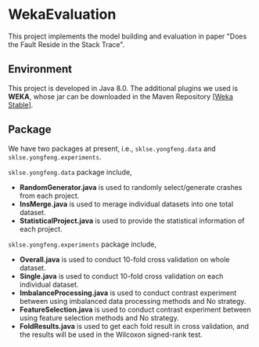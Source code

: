# WekaEvaluation
This project implements the model building and evaluation in paper "Does the Fault Reside in the Stack Trace". 

## Environment
This project is developed in Java 8.0. The additional plugins we used is <b>WEKA</b>, whose jar can be downloaded in the Maven Repository
<a href="http://mvnrepository.com/artifact/nz.ac.waikato.cms.weka/weka-stable">[Weka Stable]</a>.

## Package
We have two packages at present, i.e., <code>sklse.yongfeng.data</code> and <code>sklse.yongfeng.experiments</code>.

<code>sklse.yongfeng.data</code> package include,
<ul>
  <li><b>RandomGenerator.java</b> is used to randomly select/generate crashes from each project.</li>
  <li><b>InsMerge.java</b> is used to merage individual datasets into one total dataset.</li>
  <li><b>StatisticalProject.java</b> is used to provide the statistical information of each project.</li>
</ul>

<code>sklse.yongfeng.experiments</code> package include,
<ul>
  <li><b>Overall.java</b> is used to conduct 10-fold cross validation on whole dataset.</li>
  <li><b>Single.java</b> is used to conduct 10-fold cross validation on each individual dataset.</li>
  <li><b>ImbalanceProcessing.java</b> is used to conduct contrast experiment between using imbalanced data processing methods and No strategy.</li>
  <li><b>FeatureSelection.java</b> is used to conduct contrast experiment between using feature selection methods and No strategy.</li>
  <li><b>FoldResults.java</b> is used to get each fold result in cross validation, and the results will be used in the Wilcoxon signed-rank test.</li>
</ul>
